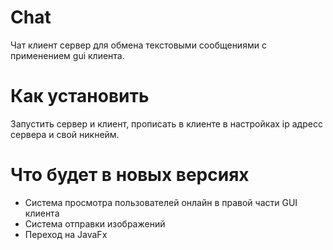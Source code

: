 # Chat
Чат клиент сервер для обмена текстовыми сообщениями с применением gui клиента.
# Как установить
Запустить сервер и клиент, прописать в клиенте в настройках ip адресс сервера и свой никнейм.
# Что будет в новых версиях
- Система просмотра пользователей онлайн в правой части GUI клиента
- Система отправки изображений
- Переход на JavaFx